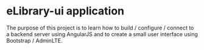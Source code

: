# eLibrary-ui application

The purpose of this project is to learn how to build / configure / connect to a backend server using AngularJS and to create a small user interface using Bootstrap / AdminLTE.